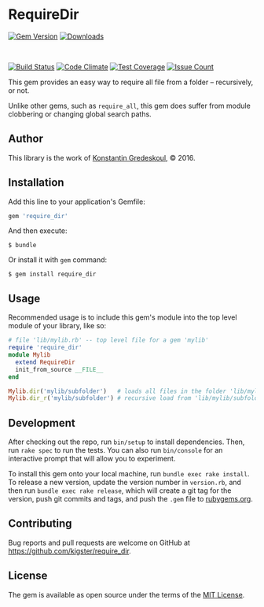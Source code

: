 # RequireDir 

[![Gem Version](https://badge.fury.io/rb/require_dir.svg)](https://badge.fury.io/rb/require_dir)
[![Downloads](http://ruby-gem-downloads-badge.herokuapp.com/require_dir?type=total)](https://rubygems.org/gems/require_dir)

<br />

[![Build Status](https://travis-ci.org/kigster/require_dir.svg?branch=master)](https://travis-ci.org/kigster/warp-dir)
[![Code Climate](https://codeclimate.com/github/kigster/require_dir/badges/gpa.svg)](https://codeclimate.com/githb/kigster/require_dir)
[![Test Coverage](https://codeclimate.com/github/kigster/require_dir/badges/coverage.svg)](https://codeclimate.com/github/kigster/require_dir/coverage)
[![Issue Count](https://codeclimate.com/github/kigster/require_dir/badges/issue_count.svg)](https://codeclimate.com/github/kigster/require_dir)


This gem provides an easy way to require all file from a folder – recursively, or not.

Unlike other gems, such as `require_all`, this gem does suffer from module clobbering or changing global search paths.

## Author

This library is the work of [Konstantin Gredeskoul](http:/kig.re), &copy; 2016.

## Installation

Add this line to your application's Gemfile:

```ruby
gem 'require_dir'
```

And then execute:

    $ bundle

Or install it with `gem` command:

    $ gem install require_dir

## Usage

Recommended usage is to include this gem's module into the top level module of your library, like so:

```ruby
# file 'lib/mylib.rb' -- top level file for a gem 'mylib'
require 'require_dir'
module Mylib
  extend RequireDir
  init_from_source __FILE__
end

Mylib.dir('mylib/subfolder')   # loads all files in the folder 'lib/mylib/subfolder/*.rb'
Mylib.dir_r('mylib/subfolder') # recursive load from 'lib/mylib/subfolder/**/*.rb'

```


## Development

After checking out the repo, run `bin/setup` to install dependencies. Then, run `rake spec` to run the tests. You can also run `bin/console` for an interactive prompt that will allow you to experiment.

To install this gem onto your local machine, run `bundle exec rake install`. To release a new version, update the version number in `version.rb`, and then run `bundle exec rake release`, which will create a git tag for the version, push git commits and tags, and push the `.gem` file to [rubygems.org](https://rubygems.org).

## Contributing

Bug reports and pull requests are welcome on GitHub at https://github.com/kigster/require_dir.

## License

The gem is available as open source under the terms of the [MIT License](http://opensource.org/licenses/MIT).

